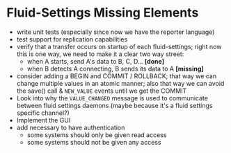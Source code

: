 
# Fluid-Settings Missing Elements

* write unit tests (especially since now we have the reporter language)
* test support for replication capabilities
* verify that a transfer occurs on startup of each fluid-settings; right now
  this is one way, we need to make it a clear two way street:
  - when A starts, send A's data to B, C, D... **[done]**
  - when B detects A connecting, B sends its data to A **[missing]**
* consider adding a BEGIN and COMMIT / ROLLBACK; that way we can change
  multiple values in an atomic manner; also that way we can avoid the save()
  call & `NEW_VALUE` events until we get the COMMIT
* Look into why the `VALUE_CHANGED` message is used to communicate between
  fluid settings daemons (maybe because it's a fluid settings specific channel?)
* Implement the GUI
* add necessary to have authentication
  - some systems should only be given read access
  - some systems should not be given any access

